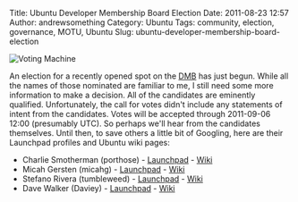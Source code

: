 Title: Ubuntu Developer Membership Board Election
Date: 2011-08-23 12:57
Author: andrewsomething
Category: Ubuntu
Tags: community, election, governance, MOTU, Ubuntu
Slug: ubuntu-developer-membership-board-election

![Voting Machine](http://farm3.static.flickr.com/2727/4345526574_5450a74a3f.jpg)

An election for a recently opened spot on the [DMB][] has just begun.
While all the names of those nominated are familiar to me, I still need
some more information to make a decision. All of the candidates
are eminently qualified. Unfortunately, the call for votes didn't
include any statements of intent from the candidates. Votes will be
accepted through 2011-09-06 12:00 (presumably UTC). So perhaps we'll
hear from the candidates themselves. Until then, to save others a little
bit of Googling, here are their Launchpad profiles and Ubuntu wiki
pages:

-   Charlie Smotherman (porthose) - [Launchpad][] - [Wiki][]
-   Micah Gersten (micahg) - [Launchpad][1] - [Wiki][2]
-   Stefano Rivera (tumbleweed) - [Launchpad][3] - [Wiki][4]
-   Dave Walker (Daviey) - [Launchpad][5] - [Wiki][6]

  [DMB]: https://wiki.ubuntu.com/DeveloperMembershipBoard
  [Launchpad]: https://launchpad.net/~cjsmo
  [Wiki]: https://wiki.ubuntu.com/CharlieSmotherman
  [1]: https://launchpad.net/~micahg
  [2]: https://wiki.ubuntu.com/micahg
  [3]: https://launchpad.net/~stefanor
  [4]: https://wiki.ubuntu.com/StefanoRivera
  [5]: https://launchpad.net/~davewalker
  [6]: https://wiki.ubuntu.com/davewalker

